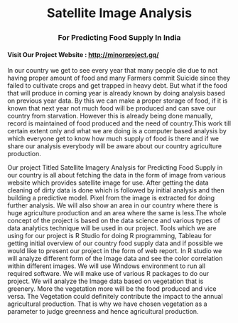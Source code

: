 # <p align="center"> Satellite Image Analysis </p>
### <p align="center"> For Predicting Food Supply In India </p>

#### Visit Our Project Website : http://minorproject.gq/ 

In our country we get to see every year that many people die due to not having proper amount of food and many Farmers commit Suicide since they failed to cultivate crops and get trapped in heavy debt. But what if the food that will produce in coming year is already known by doing analysis based on previous year data. By this we can make a proper storage of food, if it is known that next year not much food will be produced and can save our country from starvation.
However this is already being done manually, record is maintained of food produced and the need of country.This work till certain extent only and what we are doing is a computer based analysis by which everyone get to know how much supply of food is there and if we share our analysis everybody will be aware about our country agriculture production.

Our project Titled Satellite Imagery Analysis for Predicting Food Supply in our country is all about fetching the data in the form of image from various website which provides satellite image for use. After getting the data cleaning of dirty data is done which is followed by initial analysis and then building a predictive model. Pixel from the image is extracted for doing further analysis. We will also show an area in our country where there is huge agriculture
production and an area where the same is less.The whole concept of the project is based on the data science and various types of data analytics technique will be used in our project.
Tools which we are using for our project is R Studio for doing R programming, Tableau for getting initial overview of our country food supply data and if possible we would like to present our project in the form of web report. In R studio we will analyze different form of the Image data and see the color correlation within different images. We will use Windows environment to run all required software. We will make use of various R packages to do our project.
We will analyze the Image data based on vegetation that is greenery. More the vegetation more will be the food produced and vice versa. The Vegetation could definitely contribute the impact to the annual agricultural production. That is why we have chosen vegetation as a parameter to judge greenness and hence agricultural production.